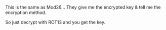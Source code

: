 This is the same as Mod26... They give me the encrypted key & tell me the encryption method.

So just decrypt with ROT13 and you get the key.
